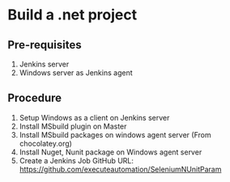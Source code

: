 # Build a .net project

## Pre-requisites
1. Jenkins server 
2. Windows server as Jenkins agent 

## Procedure
1. Setup Windows as a client on Jenkins server
2. Install MSbuild plugin on Master
3. Install MSbuild packages on windows agent server (From chocolatey.org)
4. Install Nuget, Nunit package on Windows agent server
5. Create a Jenkins Job
   GitHub URL: https://github.com/executeautomation/SeleniumNUnitParam